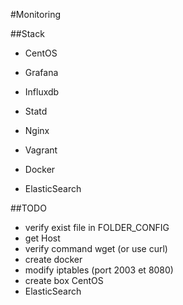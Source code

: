 #Monitoring

##Stack

* CentOS
* Grafana
* Influxdb
* Statd
* Nginx
* Vagrant

* Docker
* ElasticSearch


##TODO

* verify exist file in FOLDER_CONFIG 
* get Host 
* verify command wget (or use curl)
* create docker
* modify iptables (port 2003 et 8080)
* create box CentOS
* ElasticSearch

